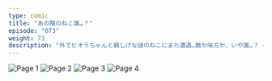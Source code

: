 ```yaml
---
type: comic
title: "あの隣のねこ誰…？"
episode: "073"
weight: 73
description: "外でビオラちゃんと親しげな謎のねこにまた遭遇…敵か味方か、いや誰…？ 😭"
---
```


![Page 1](name-1.jpg)
![Page 2](name-2.jpg)
![Page 3](name-3.jpg)
![Page 4](name-4.jpg)
